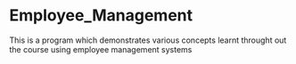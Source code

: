 # Employee_Management
This is a program which demonstrates various concepts learnt throught out the course using employee management systems
